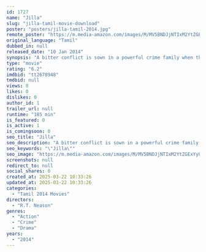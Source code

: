 ```yaml
---
id: 1727
name: "Jilla"
slug: "jilla-tamil-movie-download"
poster: "posters/jilla-tamil-2014.jpg"
remote_poster: "https://m.media-amazon.com/images/M/MV5BNDJjNTIxM2YtZGExYy00MTQzLTgyNzctZTRmZDMyMmM1ZGJmXkEyXkFqcGc@._V1_SX300.jpg"
original_language: "Tamil"
dubbed_in: null
released_date: "10 Jan 2014"
synopsis: "A bitter conflict is sown in a powerful crime family when the adopted son goes against his father and decides to stand up for the law."
type: "movie"
rating: "6.2"
imdbid: "tt2678948"
tmdbid: null
views: 0
likes: 0
dislikes: 0
author_id: 1
trailer_url: null
runtime: "185 min"
is_featured: 0
is_active: 1
is_comingsoon: 0
seo_title: "Jilla"
seo_description: "A bitter conflict is sown in a powerful crime family when the adopted son goes against his father and decides to stand up for the law."
seo_keywords: "\"Jilla\""
seo_image: "https://m.media-amazon.com/images/M/MV5BNDJjNTIxM2YtZGExYy00MTQzLTgyNzctZTRmZDMyMmM1ZGJmXkEyXkFqcGc@._V1_SX300.jpg"
screenshots: null
redirect_to: null
social_shares: 0
created_at: 2025-03-22 10:33:26
updated_at: 2025-03-22 10:33:26
categories:
  - "Tamil 2014 Movies"
directors:
  - "R.T. Neason"
genres:
  - "Action"
  - "Crime"
  - "Drama"
years:
  - "2014"
---
```

